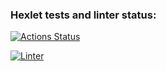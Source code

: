 ### Hexlet tests and linter status:

[![Actions Status](https://github.com/korpeev/frontend-project-lvl3/workflows/hexlet-check/badge.svg)](https://github.com/korpeev/frontend-project-lvl3/actions)

[![Linter](https://github.com/korpeev/frontend-project-lvl3/actions/workflows/Linter-check.yml/badge.svg)](https://github.com/korpeev/frontend-project-lvl3/actions/workflows/Linter-check.yml)
